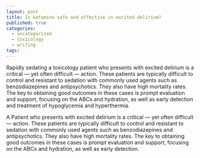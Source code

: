 ```yaml
---
layout: post
title: Is ketamine safe and effective in excited delirium?
published: true
categories:
  - uncategorized
  - toxicology
  - writing
tags:
---
```

Rapidly sedating a toxicology patient who presents with excited delirium is a critical — yet often difficult — action. These patients are typically difficult to control and resistant to sedation with commonly used agents such as benzodiazepines and antipsychotics. They also have high mortality rates. The key to obtaining good outcomes in these cases is prompt evaluation and support, focusing on the ABCs and hydration, as well as early detection and treatment of hypoglycemia and hyperthermia.

A Patient who presents with excited delirium is a critical — yet often difficult — action. These patients are typically difficult to control and resistant to sedation with commonly used agents such as benzodiazepines and antipsychotics. They also have high mortality rates. The key to obtaining good outcomes in these cases is prompt evaluation and support, focusing on the ABCs and hydration, as well as early detection.
